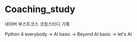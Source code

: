 # Coaching_study

네이버 부스트코스 코칭스터디 기록

Python 4 everybody -> AI basic -> Beyond AI basic -> let's AI
